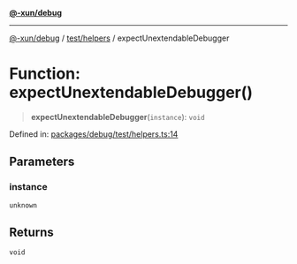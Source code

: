 [**@-xun/debug**](../../../README.md)

***

[@-xun/debug](../../../README.md) / [test/helpers](../README.md) / expectUnextendableDebugger

# Function: expectUnextendableDebugger()

> **expectUnextendableDebugger**(`instance`): `void`

Defined in: [packages/debug/test/helpers.ts:14](https://github.com/Xunnamius/rejoinder/blob/209c7f2944f337141443b6e2663c00e5b47b6857/packages/debug/test/helpers.ts#L14)

## Parameters

### instance

`unknown`

## Returns

`void`
